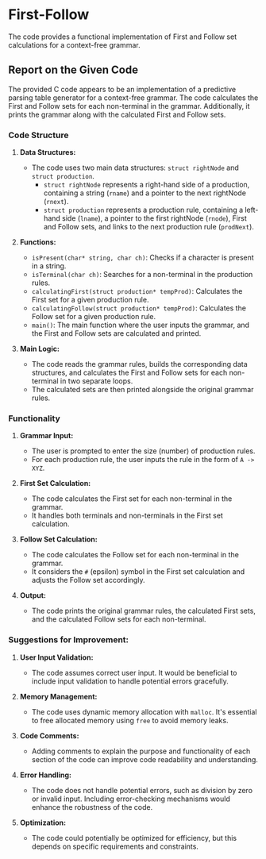 # First-Follow
The code provides a functional implementation of First and Follow set calculations for a context-free grammar.

## Report on the Given Code

The provided C code appears to be an implementation of a predictive parsing table generator for a context-free grammar. The code calculates the First and Follow sets for each non-terminal in the grammar. Additionally, it prints the grammar along with the calculated First and Follow sets.

### Code Structure

1. **Data Structures:**
   - The code uses two main data structures: `struct rightNode` and `struct production`.
     - `struct rightNode` represents a right-hand side of a production, containing a string (`rname`) and a pointer to the next rightNode (`rnext`).
     - `struct production` represents a production rule, containing a left-hand side (`lname`), a pointer to the first rightNode (`rnode`), First and Follow sets, and links to the next production rule (`prodNext`).

2. **Functions:**
   - `isPresent(char* string, char ch)`: Checks if a character is present in a string.
   - `isTerminal(char ch)`: Searches for a non-terminal in the production rules.
   - `calculatingFirst(struct production* tempProd)`: Calculates the First set for a given production rule.
   - `calculatingFollow(struct production* tempProd)`: Calculates the Follow set for a given production rule.
   - `main()`: The main function where the user inputs the grammar, and the First and Follow sets are calculated and printed.

3. **Main Logic:**
   - The code reads the grammar rules, builds the corresponding data structures, and calculates the First and Follow sets for each non-terminal in two separate loops.
   - The calculated sets are then printed alongside the original grammar rules.

### Functionality

1. **Grammar Input:**
   - The user is prompted to enter the size (number) of production rules.
   - For each production rule, the user inputs the rule in the form of `A -> XYZ`.

2. **First Set Calculation:**
   - The code calculates the First set for each non-terminal in the grammar.
   - It handles both terminals and non-terminals in the First set calculation.

3. **Follow Set Calculation:**
   - The code calculates the Follow set for each non-terminal in the grammar.
   - It considers the `#` (epsilon) symbol in the First set calculation and adjusts the Follow set accordingly.

4. **Output:**
   - The code prints the original grammar rules, the calculated First sets, and the calculated Follow sets for each non-terminal.

### Suggestions for Improvement:

1. **User Input Validation:**
   - The code assumes correct user input. It would be beneficial to include input validation to handle potential errors gracefully.

2. **Memory Management:**
   - The code uses dynamic memory allocation with `malloc`. It's essential to free allocated memory using `free` to avoid memory leaks.

3. **Code Comments:**
   - Adding comments to explain the purpose and functionality of each section of the code can improve code readability and understanding.

4. **Error Handling:**
   - The code does not handle potential errors, such as division by zero or invalid input. Including error-checking mechanisms would enhance the robustness of the code.

5. **Optimization:**
   - The code could potentially be optimized for efficiency, but this depends on specific requirements and constraints.
